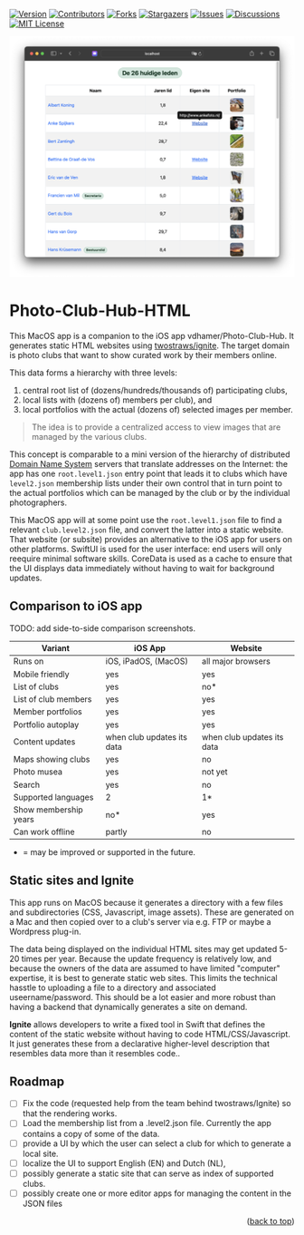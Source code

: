 <div id="top"></div>

[![Version][stable-version]][version-url]
[![Contributors][contributors-shield]][contributors-url]
[![Forks][forks-shield]][forks-url]
[![Stargazers][stars-shield]][stars-url]
[![Issues][issues-shield]][issues-url]
[![Discussions][discussions-shield]][discussions-url]
[![MIT License][license-shield]][license-url]

![Sample output website](images/Screenshot_Ignite.png "Sample output website")

# Photo-Club-Hub-HTML

This MacOS app is a companion to the iOS app vdhamer/Photo-Club-Hub.
It generates static HTML websites using [twostraws/ignite](https://github.com/twostraws/ignite).
The target domain is photo clubs that want to show curated work by their members online.

This data forms a hierarchy with three levels: 

1. central root list of (dozens/hundreds/thousands of) participating clubs,
2. local lists with (dozens of) members per club), and
3. local portfolios with the actual (dozens of) selected images per member.

> The idea is to provide a centralized access to view images that are managed by the various clubs.
 
This concept is comparable to a mini version of the hierarchy of distributed
[Domain Name System](https://en.wikipedia.org/wiki/Domain_Name_System) servers that translate addresses on the Internet: 
the app has one `root.level1.json` entry point that leads it to clubs which have `level2.json` membership lists under their 
own control that in turn point to the actual portfolios which can be managed by the club or by the individual photographers.

This MacOS app will at some point use the `root.level1.json` file to find a relevant `club.level2.json` file,
and convert the latter into a static website.
That website (or subsite) provides an alternative to the iOS app for users on other platforms.
SwiftUI is used for the user interface: end users will only reequire minimal software skills.
CoreData is used as a cache to ensure that the UI displays data immediately without having to wait for background updates.

## Comparison to iOS app

TODO: add side-to-side comparison screenshots.

| Variant  | iOS App  | Website |
| ----------- | ----------- | ------- |
| Runs on       | iOS, iPadOS, (MacOS) | all major browsers |
| Mobile friendly | yes | yes |
| List of clubs | yes       | no*        |
| List of club members | yes | yes |
| Member portfolios | yes | yes |
| Portfolio autoplay | yes | yes |
| Content updates | when club updates its data | when club updates its data |
| Maps showing clubs | yes | no |
| Photo musea | yes | not yet |
| Search | yes | no |
| Supported languages | 2 | 1* |
| Show membership years | no* | yes |
| Can work offline | partly | no |

* = may be improved or supported in the future.

## Static sites and Ignite

This app runs on MacOS because it generates a directory with a few files and subdirectories (CSS, Javascript, image assets).
These are generated on a Mac and then copied over to a club's server via e.g. FTP or maybe a Wordpress plug-in.

The data being displayed on the individual HTML sites may get updated 5-20 times per year.
Because the update frequency is relatively low, and because the owners of the data are assumed to have limited "computer" expertise,
it is best to generate static web sites. 
This limits the technical hasstle to uploading a file to a directory and associated useername/password.
This should be a lot easier and more robust than having a backend that dynamically generates a site on demand.

**Ignite** allows developers to write a fixed tool in Swift 
that defines the content of the static website without having to code HTML/CSS/Javascript.
It just generates these from a declarative higher-level description that resembles data more than it resembles code..

## Roadmap

- [ ] Fix the code (requested help from the team behind twostraws/Ignite) so that the rendering works.
- [ ] Load the membership list from a .level2.json file. Currently the app contains a copy of some of the data.
- [ ] provide a UI by which the user can select a club for which to generate a local site.
- [ ] localize the UI to support English (EN) and Dutch (NL),
- [ ] possibly generate a static site that can serve as index of supported clubs.
- [ ] possibly create one or more editor apps for managing the content in the JSON files

<p align="right">(<a href="#top">back to top</a>)</p>

<!-- MARKDOWN LINKS & IMAGES -->
<!-- https://www.markdownguide.org/basic-syntax/#reference-style-links -->
[stable-version]: https://img.shields.io/github/v/release/vdhamer/Photo-Club-Hub-HTML?style=plastic&color=violet
[version-url]: https://github.com/vdhamer/Photo-Club-Hub-HTML/releases

[contributors-shield]: https://img.shields.io/github/contributors/vdhamer/Photo-Club-Hub-HTML?style=plastic
[contributors-url]: https://github.com/vdhamer/Photo-Club-Hub-HTML/graphs/contributors

[forks-shield]: https://img.shields.io/github/forks/vdhamer/Photo-Club-Hub-HTML?style=plastic&color=teal
[forks-url]: https://github.com/vdhamer/Photo-Club-Hub-HTML/network/members

[stars-shield]: https://img.shields.io/github/stars/vdhamer/Photo-Club-Hub-HTML?style=plastic
[stars-url]: https://github.com/vdhamer/Photo-Club-Hub-HTML/stargazers

[issues-shield]: https://img.shields.io/github/issues/vdhamer/Photo-Club-Hub-HTML?style=plastic
[issues-url]: https://github.com/vdhamer/Photo-Club-Hub-HTML/issues

[discussions-shield]: https://img.shields.io/github/discussions/vdhamer/Photo-Club-Hub-HTML?style=plastic?color=orange
[discussions-url]: https://github.com/vdhamer/Photo-Club-Hub-HTML/discussions

[license-shield]: https://img.shields.io/github/license/vdhamer/Photo-Club-Hub-HTML?style=plastic
[license-url]: https://github.com/vdhamer/Photo-Club-Hub-HTML/blob/main/.github/LICENSE.md
